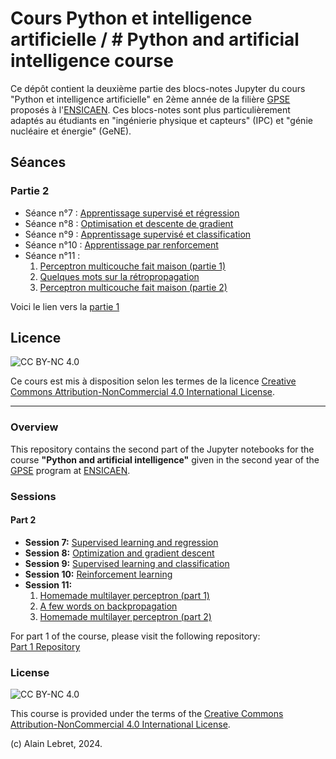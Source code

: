 # Cours Python et intelligence artificielle / # Python and artificial intelligence course

Ce dépôt contient la deuxième partie des blocs-notes Jupyter du cours "Python et intelligence artificielle" en 2ème année de la filière [GPSE](https://www.ensicaen.fr/formation/diplomes-dingenieurs/formation-statut-etudiant/genie-physique-et-systemes-embarques/) proposés à l'[ENSICAEN](https://www.ensicaen.fr). Ces blocs-notes sont plus particulièrement adaptés au étudiants en "ingénierie physique et capteurs" (IPC) et "génie nucléaire et énergie" (GeNE).

## Séances

### Partie 2

- Séance n°7 : [Apprentissage supervisé et régression](seance_07.ipynb)
- Séance n°8 : [Optimisation et descente de gradient](seance_08.ipynb)
- Séance n°9 : [Apprentissage supervisé et classification](seance_09.ipynb)
- Séance n°10 : [Apprentissage par renforcement](seance_10.ipynb)
- Séance n°11 : 
   1. [Perceptron multicouche fait maison (partie 1)](seance_11a.ipynb)
   2. [Quelques mots sur la rétropropagation](seance_11b.ipynb)
   3. [Perceptron multicouche fait maison (partie 2)](seance_11c.ipynb)

Voici le lien vers la [partie 1](https://github.com/alainlebret/python-et-ia-1)

## Licence

![CC BY-NC 4.0](https://img.shields.io/badge/License-CC%20BY--NC%204.0-lightgrey.svg)

Ce cours est mis à disposition selon les termes de la licence [Creative Commons Attribution-NonCommercial 4.0 International License](https://creativecommons.org/licenses/by-nc/4.0/).

---

### Overview

This repository contains the second part of the Jupyter notebooks for the course **"Python and artificial intelligence"** given in the second year of the [GPSE](https://www.ensicaen.fr/formation/diplomes-dingenieurs/formation-statut-etudiant/genie-physique-et-systemes-embarques/) program at [ENSICAEN](https://www.ensicaen.fr). 

### Sessions

#### Part 2

- **Session 7:** [Supervised learning and regression](seance_07.ipynb)
- **Session 8:** [Optimization and gradient descent](seance_08.ipynb)
- **Session 9:** [Supervised learning and classification](seance_09.ipynb)
- **Session 10:** [Reinforcement learning](seance_10.ipynb)
- **Session 11:**  
  1. [Homemade multilayer perceptron (part 1)](seance_11a.ipynb)  
  2. [A few words on backpropagation](seance_11b.ipynb)  
  3. [Homemade multilayer perceptron (part 2)](seance_11c.ipynb)

For part 1 of the course, please visit the following repository:  
[Part 1 Repository](https://github.com/alainlebret/python-et-ia-1)

### License

![CC BY-NC 4.0](https://img.shields.io/badge/License-CC%20BY--NC%204.0-lightgrey.svg)

This course is provided under the terms of the [Creative Commons Attribution-NonCommercial 4.0 International License](https://creativecommons.org/licenses/by-nc/4.0/).

(c) Alain Lebret, 2024.
